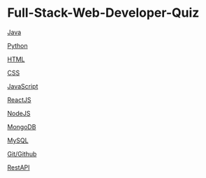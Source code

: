 # Full-Stack-Web-Developer-Quiz
<a href="https://github.com/Ebazhanov/linkedin-skill-assessments-quizzes/blob/main/java/java-quiz.md" class="button">Java</a>

<a href="https://github.com/Ebazhanov/linkedin-skill-assessments-quizzes/blob/main/python/python-quiz.md" class="button">Python</a>

<a href="https://github.com/Ebazhanov/linkedin-skill-assessments-quizzes/blob/main/html/html-quiz.md" class="button">HTML</a>

<a href="https://github.com/Ebazhanov/linkedin-skill-assessments-quizzes/blob/main/css/css-quiz.md" class="button">CSS</a>

<a href="https://github.com/Ebazhanov/linkedin-skill-assessments-quizzes/blob/main/javascript/javascript-quiz.md" class="button">JavaScript</a>

<a href="https://github.com/Ebazhanov/linkedin-skill-assessments-quizzes/blob/main/reactjs/reactjs-quiz.md" class="button">ReactJS</a>

<a href="https://github.com/Ebazhanov/linkedin-skill-assessments-quizzes/blob/main/node.js/node.js-quiz.md" class="button">NodeJS</a>

<a href="https://github.com/Ebazhanov/linkedin-skill-assessments-quizzes/blob/main/mongodb/mongodb-quiz.md" class="button">MongoDB</a>

<a href="https://github.com/Ebazhanov/linkedin-skill-assessments-quizzes/blob/main/mysql/mysql-quiz.md" class="button">MySQL</a>

<a href="https://github.com/Ebazhanov/linkedin-skill-assessments-quizzes/blob/main/git/git-quiz.md" class="button">Git/Github</a>

<a href="https://github.com/Ebazhanov/linkedin-skill-assessments-quizzes/blob/main/rest-api/rest-api-quiz.md" class="button">RestAPI</a>

